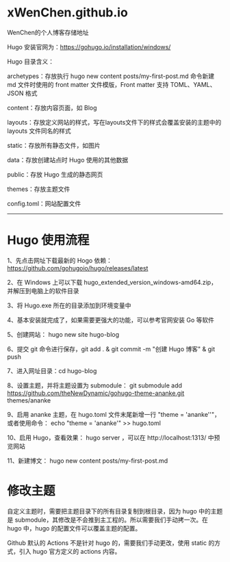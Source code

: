# xWenChen.github.io

WenChen的个人博客存储地址

Hugo 安装官网为：https://gohugo.io/installation/windows/

Hugo 目录含义：

archetypes：存放执行 hugo new content posts/my-first-post.md 命令新建 md 文件时使用的 front matter 文件模版，Front matter 支持 TOML、YAML、JSON 格式

content：存放内容页面，如 Blog

layouts：存放定义网站的样式，写在layouts文件下的样式会覆盖安装的主题中的 layouts 文件同名的样式

static：存放所有静态文件，如图片

data：存放创建站点时 Hugo 使用的其他数据

public：存放 Hugo 生成的静态网页

themes：存放主题文件

config.toml：网站配置文件

--------------------------------------------------------------------------------------------------------------

# Hugo 使用流程

1、先点击网址下载最新的 Hogo 依赖： https://github.com/gohugoio/hugo/releases/latest

2、在 Windows 上可以下载 hugo_extended_version_windows-amd64.zip，并解压到电脑上的软件目录

3、将 Hugo.exe 所在的目录添加到环境变量中

4、基本安装就完成了，如果需要更强大的功能，可以参考官网安装 Go 等软件

5、创建网站： hugo new site hugo-blog

6、提交 git 命令进行保存，git add . & git commit -m "创建 Hugo 博客" & git push

7、进入网址目录：cd hugo-blog

8、设置主题，并将主题设置为 submodule： git submodule add https://github.com/theNewDynamic/gohugo-theme-ananke.git themes/ananke

9、启用 ananke 主题，在 hugo.toml 文件末尾新增一行 "theme = 'ananke''"，或者使用命令： echo "theme = 'ananke'" >> hugo.toml

10、启用 Hugo，查看效果： hugo server ，可以在 http://localhost:1313/ 中预览网站

11、新建博文： hugo new content posts/my-first-post.md

# 修改主题

自定义主题时，需要把主题目录下的所有目录复制到根目录，因为 hugo 中的主题是 submodule，其修改是不会推到主工程的。所以需要我们手动拷一次。在 hugo 中，hugo 的配置文件可以覆盖主题的配置。

Github 默认的 Actions 不是针对 hugo 的，需要我们手动更改，使用 static 的方式，引入 hugo 官方定义的 actions 内容。
